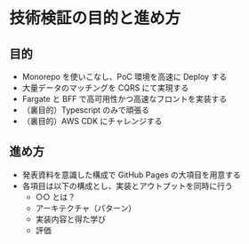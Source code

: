 # 技術検証の目的と進め方

## 目的

- Monorepo を使いこなし、PoC 環境を高速に Deploy する
- 大量データのマッチングを CQRS にて実現する
- Fargate と BFF で高可用性かつ高速なフロントを実装する
- （裏目的）Typescript のみで頑張る
- （裏目的）AWS CDK にチャレンジする

## 進め方

- 発表資料を意識した構成で GitHub Pages の大項目を用意する
- 各項目は以下の構成とし、実装とアウトプットを同時に行う
  - ○○ とは？
  - アーキテクチャ（パターン）
  - 実装内容と得た学び
  - 評価

